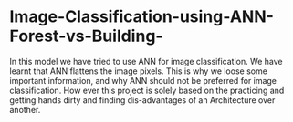 # Image-Classification-using-ANN-Forest-vs-Building-
In this model we have tried to use ANN for image classification. We have learnt that ANN flattens the image pixels. This is why we loose some important information, and why ANN should not be preferred for image classification. How ever this project is solely based on the practicing and getting hands dirty and finding dis-advantages of an Architecture over another. 
